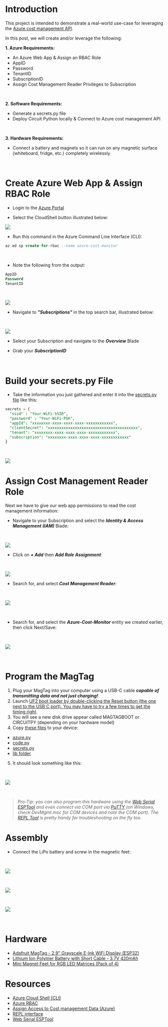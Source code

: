 # Introduction
This project is intended to demonstrate a real-world use-case for leveraging the [Azure cost management API](https://learn.microsoft.com/en-us/rest/api/cost-management/).

In this post, we will create and/or leverage the following:

**1. Azure Requirements:**
- An Azure Web App & Assign an RBAC Role
- AppID
- Password
- TenantID
- SubscriptionID
- Assign Cost Management Reader Privileges to Subscription

<br/>

**2. Software Requirements:**
- Generate a secrets.py file
- Deploy Circuit Python locally & Connect to Azure cost management API

<br/>

**3. Hardware Requirements:**
- Connect a battery and magnets so it can run on any magnetic surface (whiteboard, fridge, etc.) completely wirelessly

<br/>

# Create Azure Web App & Assign RBAC Role

- Login to the [Azure Portal](www.portal.azure.com)

- Select the CloudShell button illustrated below: <br/>

![](/assets/img/IoT%20Azure%20Cost%20Monitor/CLI.png)

- Run this command in the Azure Command Line Interface (CLI):
```sql
az ad sp create-for-rbac --name azure-cost-monitor
```
<br/>

- Note the following from the output:
```sql
AppID
Password
TenantID
```
<br/>

![](/assets/img/IoT%20Azure%20Cost%20Monitor/az_creds.png)

- Navigate to **_"Subscriptions"_** in the top search bar, illustrated below:
<br/>

![](/assets/img/IoT%20Azure%20Cost%20Monitor/subs.png)

- Select your Subscription and navigate to the **_Overview_** Blade

- Grab your **_SubscriptionID_**
<br/>

# Build your secrets.py File
- Take the information you just gathered and enter it into the [secrets.py file](https://github.com/EEN421/Azure-Cost-Monitor-Fridge-Magnet/blob/Main/Code/secrets.py) like this: 

```sql
secrets = {
  "ssid" : "Your-WiFi-SSID",
  "password" : "Your-WiFi-PSK",
  "appId": "xxxxxxxx-xxxx-xxxx-xxxx-xxxxxxxxxxxx",
  "clientSecret": "xxxxxxxxxxxxxxxxxxxxxxxxxxxxxxxxxxxxxxxx",
  "tenant": "xxxxxxxx-xxxx-xxxx-xxxx-xxxxxxxxxxxx",
  "subscription": "xxxxxxxx-xxxx-xxxx-xxxx-xxxxxxxxxxxx"
}
```

<br/>

![](/assets/img/IoT%20Azure%20Cost%20Monitor/subID.png)

# Assign Cost Management Reader Role
Next we have to give our web app permissions to read the cost management information:

- Navigate to your Subscription and select the **_Identity & Access Management (IAM)_** Blade:
<br/>

![](/assets/img/IoT%20Azure%20Cost%20Monitor/Sub_IAM.png)
<br/>

- Click on **_+ Add_** then **_Add Role Assignment_**:
<br/>

![](/assets/img/IoT%20Azure%20Cost%20Monitor/Role_Assignments.png)
<br/>

- Search for, and select **_Cost Management Reader_**:
<br/>

![](/assets/img/IoT%20Azure%20Cost%20Monitor/cost_management_reader.png)

<br/>

- Search for, and select the **_Azure-Cost-Monitor_** entity we created earlier, then click Next/Save:
<br/>

![](/assets/img/IoT%20Azure%20Cost%20Monitor/Select_Memebers.png)

<br/>



# Program the MagTag
1. Plug your MagTag into your computer using a USB-C cable **_capable of transmitting data and not just charging!_**
2. Launch [UF2 boot loader by double-clicking the Reset button (the one next to the USB C port). You may have to try a few times to get the timing right](https://learn.adafruit.com/adafruit-magtag/rom-bootloader).  
3. You will see a new disk drive appear called MAGTAGBOOT or CIRCUITPY (depending on your hardware model)
4. Copy [these files](https://github.com/EEN421/Azure-Cost-Monitor-Fridge-Magnet/tree/Main/Code) to your device:
- [azure.py](https://github.com/EEN421/Azure-Cost-Monitor-Fridge-Magnet/blob/Main/Code/azure.py)
- [code.py](https://github.com/EEN421/Azure-Cost-Monitor-Fridge-Magnet/blob/Main/Code/code.py)
- [secrets.py](https://github.com/EEN421/Azure-Cost-Monitor-Fridge-Magnet/blob/Main/Code/secrets.py)
- [lib folder](https://github.com/EEN421/Azure-Cost-Monitor-Fridge-Magnet/tree/Main/Code/Lib)

5. It should look something like this:
<br/>

![](/assets/img/IoT%20Azure%20Cost%20Monitor/contents.png)

<br/>

> _Pro-Tip: you can also program this hardware using the [Web Serial ESPTool](https://learn.adafruit.com/adafruit-magtag/web-serial-esptool) and even connect via COM port via [PuTTY](https://www.chiark.greenend.org.uk/~sgtatham/putty/latest.html) (on Windows, check DevMgmt.msc for COM devices and note the COM port). The [REPL Tool](https://learn.adafruit.com/adafruit-metro-esp32-s2/the-repl) is pretty handy for troubleshooting on the fly too._

# Assembly
- Connect the LiPo battery and screw in the magnetic feet:
<br/>

![](/assets/img/IoT%20Azure%20Cost%20Monitor/PKCell.jpg)

<br/>

![](/assets/img/IoT%20Azure%20Cost%20Monitor/Connect.jpg)

<br/>

![](/assets/img/IoT%20Azure%20Cost%20Monitor/Wood.jpg)

<br/>

# Hardware
- [Adafruit MagTag - 2.9" Grayscale E-Ink WiFi Display (ESP32)](https://www.adafruit.com/product/4800)
- [Lithium Ion Polymer Battery with Short Cable - 3.7V 420mAh](https://www.adafruit.com/product/4236)
- [Mini Magnet Feet for RGB LED Matrices (Pack of 4)](https://www.adafruit.com/product/4631)

# Resources
- [Azure Cloud Shell (CLI)](https://learn.microsoft.com/en-us/azure/cloud-shell/overview)
- [Azure RBAC](https://learn.microsoft.com/en-us/azure/role-based-access-control/built-in-roles)
- [Assign Access to Cost management Data (Azure)](https://learn.microsoft.com/en-us/azure/cost-management-billing/costs/assign-access-acm-data)
- [REPL interface](https://learn.adafruit.com/adafruit-metro-esp32-s2/the-repl)
- [Web Serial ESPTool](https://learn.adafruit.com/adafruit-metro-esp32-s2/web-serial-esptool)


